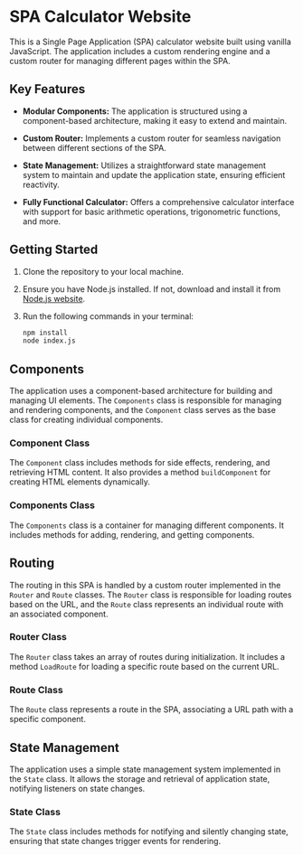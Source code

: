 # SPA Calculator Website

This is a Single Page Application (SPA) calculator website built using vanilla JavaScript. The application includes a custom rendering engine and a custom router for managing different pages within the SPA.

## Key Features

- **Modular Components:** The application is structured using a component-based architecture, making it easy to extend and maintain.

- **Custom Router:** Implements a custom router for seamless navigation between different sections of the SPA.

- **State Management:** Utilizes a straightforward state management system to maintain and update the application state, ensuring efficient reactivity.

- **Fully Functional Calculator:** Offers a comprehensive calculator interface with support for basic arithmetic operations, trigonometric functions, and more.

## Getting Started

1. Clone the repository to your local machine.
2. Ensure you have Node.js installed. If not, download and install it from [Node.js website](https://nodejs.org/).
3. Run the following commands in your terminal:

   ```bash
   npm install
   node index.js

## Components

The application uses a component-based architecture for building and managing UI elements. The `Components` class is responsible for managing and rendering components, and the `Component` class serves as the base class for creating individual components.

### Component Class

The `Component` class includes methods for side effects, rendering, and retrieving HTML content. It also provides a method `buildComponent` for creating HTML elements dynamically.

### Components Class

The `Components` class is a container for managing different components. It includes methods for adding, rendering, and getting components.

## Routing

The routing in this SPA is handled by a custom router implemented in the `Router` and `Route` classes. The `Router` class is responsible for loading routes based on the URL, and the `Route` class represents an individual route with an associated component.

### Router Class

The `Router` class takes an array of routes during initialization. It includes a method `LoadRoute` for loading a specific route based on the current URL.

### Route Class

The `Route` class represents a route in the SPA, associating a URL path with a specific component.

## State Management

The application uses a simple state management system implemented in the `State` class. It allows the storage and retrieval of application state, notifying listeners on state changes.

### State Class

The `State` class includes methods for notifying and silently changing state, ensuring that state changes trigger events for rendering.
